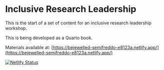 # Inclusive Research Leadership

This is the start of a set of content for an inclusive research leadership workshop. 

This is being developed as a Quarto book. 

Materials available at: [https://bejewelled-semifreddo-e8123a.netlify.app/](https://bejewelled-semifreddo-e8123a.netlify.app/)

[![Netlify Status](https://api.netlify.com/api/v1/badges/a726a45b-e5de-4b6a-b8df-8b65566c521a/deploy-status)](https://app.netlify.com/sites/bejewelled-semifreddo-e8123a/deploys)

